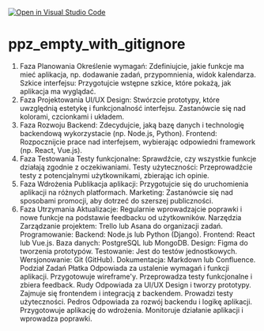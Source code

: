 [![Open in Visual Studio Code](https://classroom.github.com/assets/open-in-vscode-2e0aaae1b6195c2367325f4f02e2d04e9abb55f0b24a779b69b11b9e10269abc.svg)](https://classroom.github.com/online_ide?assignment_repo_id=16107381&assignment_repo_type=AssignmentRepo)
# ppz_empty_with_gitignore

1. Faza Planowania
Określenie wymagań: Zdefiniujcie, jakie funkcje ma mieć aplikacja, np. dodawanie zadań, przypomnienia, widok kalendarza.
Szkice interfejsu: Przygotujcie wstępne szkice, które pokażą, jak aplikacja ma wyglądać.
2. Faza Projektowania
UI/UX Design: Stwórzcie prototypy, które uwzględnią estetykę i funkcjonalność interfejsu. Zastanówcie się nad kolorami, czcionkami i układem.
3. Faza Rozwoju
Backend: Zdecydujcie, jaką bazę danych i technologię backendową wykorzystacie (np. Node.js, Python).
Frontend: Rozpocznijcie prace nad interfejsem, wybierając odpowiedni framework (np. React, Vue.js).
4. Faza Testowania
Testy funkcjonalne: Sprawdźcie, czy wszystkie funkcje działają zgodnie z oczekiwaniami.
Testy użyteczności: Przeprowadźcie testy z potencjalnymi użytkownikami, zbierając ich opinie.
5. Faza Wdrożenia
Publikacja aplikacji: Przygotujcie się do uruchomienia aplikacji na różnych platformach.
Marketing: Zastanówcie się nad sposobami promocji, aby dotrzeć do szerszej publiczności.
6. Faza Utrzymania
Aktualizacje: Regularnie wprowadzajcie poprawki i nowe funkcje na podstawie feedbacku od użytkowników.
Narzędzia
Zarządzanie projektem: Trello lub Asana do organizacji zadań.
Programowanie:
Backend: Node.js lub Python (Django).
Frontend: React lub Vue.js.
Baza danych: PostgreSQL lub MongoDB.
Design: Figma do tworzenia prototypów.
Testowanie: Jest do testów jednostkowych.
Wersjonowanie: Git (GitHub).
Dokumentacja: Markdown lub Confluence.
Podział Zadań
Płatka
Odpowiada za ustalenie wymagań i funkcji aplikacji.
Przygotowuje wireframe'y.
Przeprowadza testy funkcjonalne i zbiera feedback.
Rudy
Odpowiada za UI/UX Design i tworzy prototypy.
Zajmuje się frontendem i integracją z backendem.
Prowadzi testy użyteczności.
Pedros
Odpowiada za rozwój backendu i logikę aplikacji.
Przygotowuje aplikację do wdrożenia.
Monitoruje działanie aplikacji i wprowadza poprawki.